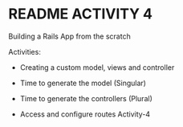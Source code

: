 # README ACTIVITY 4

Building a Rails App from the scratch

Activities:

* Creating a custom model, views and controller

* Time to generate the model (Singular)

* Time to generate the controllers (Plural)

* Access and configure routes
Activity-4
